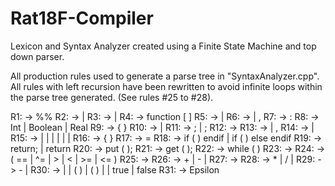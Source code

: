 # Rat18F-Compiler
Lexicon and Syntax Analyzer created using a Finite State Machine and top down parser. 

All production rules used to generate a parse tree in "SyntaxAnalyzer.cpp". All rules with left recursion have been 
  rewritten to avoid infinite loops within the parse tree generated. (See rules #25 to #28).


R1: <Rat18S> -> <Opt Function Definitions> %% <Opt Declaration List> <Statement List>
R2: <Opt Function Definitions> -> <Function Definitions> | <Empty>
R3: <Function Definitions> -> <Function> | <Function> <Function Definitions>
R4: <Function> -> function <Identifier> [ <Opt Parameter List> ] <Opt Declaration List> <Body>
R5: <Opt Parameter List> -> <Parameter List> | <Empty>
R6: <Parameter List> -> <Parameter> | <Parameter>, <Parameter List>
R7: <Parameter> -> <IDs> : <Qualifier>
R8: <Qualifier> ->  Int | Boolean | Real
R9: <Body> -> { <Statement List> }
R10: <Opt Declaration List> -> <Declaration List> | <Empty>
R11: <Declaration List> -> <Declaration>; | <Declaration>; <Declaration List>
R12: <Declaration> -> <Qualifier> <IDs>
R13: <IDs> -> <Identifier> | <Identifier>, <IDs>
R14: <Statement List> -> <Statement> | <Statement> <Statement List>
R15: <Statement> -> <Compound> | <Assign> | <If> | <Return> | <Print> | <Scan> | <While>
R16: <Compound> -> { <Statement List> }
R17: <Assign> -> <Identifier> = <Expression>
R18: <If> -> if ( <Condition> ) <Statement> endif | if ( <Condition> ) <Statement> else <Statement> endif
R19: <Return> -> return; |  return <Expression>
R20: <Print> -> put ( <Expression> );
R21: <Scan> -> get ( <IDs> );
R22: <While> -> while ( <Condition> )  <Statement>
R23: <Condition> -> <Expression>  <Relop>  <Expression>
R24: <Relop> -> ( == | ^= | > | < | >= | <= )
R25: <Expression> -> <Term> <ExpressionPrime>
R26: <ExpressionPrime> -> + <Term> <ExpressionPrime> | - <Term> <ExpressionPrime> | <Empty>
R27: <Term> -> <Factor> <TermPrime>
R28: <TermPrime> -> * <Factor> <TermPrime> | / <Factor> <TermPrime> | <Empty>
R29: <Factor> -> - <Primary> | <Primary>
R30: <Primary> -> <Identifier> | <Integer> | <Identifier> ( <IDs> ) | ( <Expression> ) | <Real> | true | false
R31: <Empty> -> Epsilon
